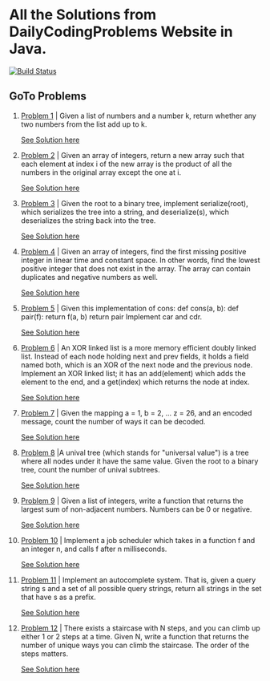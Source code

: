 # All the Solutions from DailyCodingProblems Website in Java.

[![Build Status](https://travis-ci.org/sudipcold2/DailyCodingProblems.svg?branch=master)](https://travis-ci.org/sudipcold2/DailyCodingProblems)

## GoTo Problems

1.  [Problem 1](https://github.com/sudipcold2/DailyCodingProblems/blob/master/src/main/java/problem1/ProblemStatement.md) |
Given a list of numbers and a number k, return whether any two numbers from the list add up to k.

    [See Solution here](https://github.com/sudipcold2/DailyCodingProblems/blob/master/src/main/java/problem1/PairSumProblemClass.java)

2.  [Problem 2](https://github.com/sudipcold2/DailyCodingProblems/blob/master/src/main/java/problem2/ProblemStatement2.md) |
Given an array of integers, return a new array such that each element at index i of the new array is the product of all the numbers in the original array except the one at i.
    
    [See Solution here](https://github.com/sudipcold2/DailyCodingProblems/blob/master/src/main/java/problem2/ProductOfArray.java)

3.  [Problem 3](https://github.com/sudipcold2/DailyCodingProblems/blob/master/src/main/java/problem3/ProblemStatement3.md) |
Given the root to a binary tree, implement serialize(root), which serializes the tree into a string, and deserialize(s), which deserializes the string back into the tree.
    
    [See Solution here](https://github.com/sudipcold2/DailyCodingProblems/blob/master/src/main/java/problem3/SerializeAndDeSerializeGeneralBinaryTree.java)

4.  [Problem 4](https://github.com/sudipcold2/DailyCodingProblems/blob/master/src/main/java/problem4/ProblemStatment.md) | Given an array of integers, find the first missing positive integer in linear time and constant space.
In other words, find the lowest positive integer that does not exist in the array. The array can contain duplicates and negative numbers as well.

    [See Solution here](https://github.com/sudipcold2/DailyCodingProblems/blob/master/src/main/java/problem4/MissingPositiveIntegerInArray.java)

5.  [Problem 5](https://github.com/sudipcold2/DailyCodingProblems/blob/master/src/main/java/problem5/ProblemStatement.md) | Given this implementation of cons:
def cons(a, b): def pair(f): return f(a, b) return pair Implement car and cdr.

    [See Solution here](https://github.com/sudipcold2/DailyCodingProblems/tree/master/src/main/java/problem5)

6.  [Problem 6](https://github.com/sudipcold2/DailyCodingProblems/blob/master/src/main/java/problem6/ProblemStatement.md) | An XOR linked list is a more memory efficient doubly linked list. Instead of each node holding next and prev fields, it holds a field named both, which is an XOR of the next node and the previous node. Implement an XOR linked list; it has an add(element) which adds the element to the end, and a get(index) which returns the node at index.

    [See Solution here](https://github.com/sudipcold2/DailyCodingProblems/blob/master/src/main/java/problem6/XORLinkedList.java)

7.  [Problem 7](https://github.com/sudipcold2/DailyCodingProblems/blob/master/src/main/java/problem7/ProblemStatement.md) | Given the mapping a = 1, b = 2, ... z = 26, and an encoded message, count the number of ways it can be decoded.

    [See Solution here](https://github.com/sudipcold2/DailyCodingProblems/blob/master/src/main/java/problem7/NoOfWaysToDecode.java)

8.  [Problem 8](https://github.com/sudipcold2/DailyCodingProblems/blob/master/src/main/java/problem8/ProblemStatement.md) |A unival tree (which stands for "universal value") is a tree where all nodes under it have the same value.
Given the root to a binary tree, count the number of unival subtrees.

     [See Solution here](https://github.com/sudipcold2/DailyCodingProblems/blob/master/src/main/java/problem8/CountUnivalSubTree.java)
     
9.  [Problem 9](https://github.com/sudipcold2/DailyCodingProblems/blob/master/src/main/java/problem9/ProblemStatement.md) | Given a list of integers, write a function that returns the largest sum of non-adjacent numbers. Numbers can be 0 or negative.

     [See Solution here](https://github.com/sudipcold2/DailyCodingProblems/blob/master/src/main/java/problem9/MaxSumNonAdjcArray.java)
     
10.  [Problem 10](https://github.com/sudipcold2/DailyCodingProblems/blob/master/src/main/java/problem10/ProblemStatement.md) | Implement a job scheduler which takes in a function f and an integer n, and calls f after n milliseconds.

     [See Solution here](https://github.com/sudipcold2/DailyCodingProblems/blob/master/src/main/java/Problem10/JobSceduler.java)
     
11.  [Problem 11](https://github.com/sudipcold2/DailyCodingProblems/blob/master/src/main/java/problem11/ProblemStatement.md) | Implement an autocomplete system. That is, given a query string s and a set of all possible query strings, return all strings in the set that have s as a prefix.

     [See Solution here](https://github.com/sudipcold2/DailyCodingProblems/blob/master/src/main/java/problem11/Trie.java)
     
12.  [Problem 12](https://github.com/sudipcold2/DailyCodingProblems/blob/master/src/main/java/problem12/ProblemStatement.md) | There exists a staircase with N steps, and you can climb up either 1 or 2 steps at a time. Given N, write a function that returns the number of unique ways you can climb the staircase. The order of the steps matters.

     [See Solution here](https://github.com/sudipcold2/DailyCodingProblems/blob/master/src/main/java/problem12/StairCaseDP.java)
     
     
 
